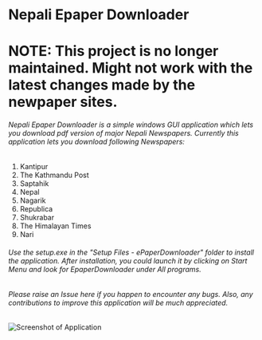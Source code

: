 # Nepali Epaper Downloader

# NOTE: This project is no longer maintained. Might not work with the latest changes made by the newpaper sites. 

###### Nepali Epaper Downloader is a simple windows GUI application which lets you download pdf version of major Nepali Newspapers. Currently this application lets you download following Newspapers:

1. Kantipur
2. The Kathmandu Post
3. Saptahik
4. Nepal
5. Nagarik
6. Republica
7. Shukrabar
8. The Himalayan Times
9. Nari


###### Use the setup.exe in the "Setup Files - ePaperDownloader" folder to install the application. After installation, you could launch it by clicking on Start Menu and look for EpaperDownloader under All programs. 

###### Please raise an Issue here if you happen to encounter any bugs. Also, any contributions to improve this application will be much appreciated. 




![Screenshot of Application](https://user-images.githubusercontent.com/9456191/29030466-cf0ee4e2-7baa-11e7-9b0f-7f2cab372974.JPG)





